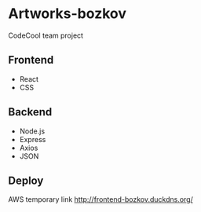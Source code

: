 # Artworks-bozkov
CodeCool team project

## Frontend
- React
- CSS

## Backend
- Node.js
- Express
- Axios
- JSON

## Deploy
AWS temporary link
http://frontend-bozkov.duckdns.org/
